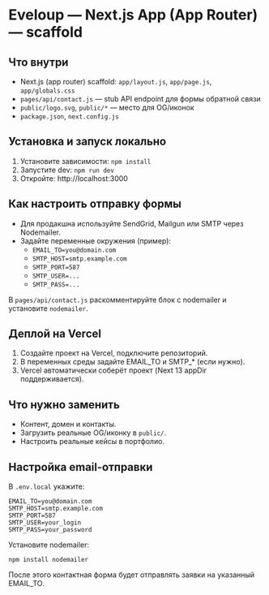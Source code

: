 # Eveloup — Next.js App (App Router) — scaffold

## Что внутри
- Next.js (app router) scaffold: `app/layout.js`, `app/page.js`, `app/globals.css`
- `pages/api/contact.js` — stub API endpoint для формы обратной связи
- `public/logo.svg`, `public/*` — место для OG/иконок
- `package.json`, `next.config.js`

## Установка и запуск локально
1. Установите зависимости: `npm install`
2. Запустите dev: `npm run dev`
3. Откройте: http://localhost:3000

## Как настроить отправку формы
- Для продакшна используйте SendGrid, Mailgun или SMTP через Nodemailer.
- Задайте переменные окружения (пример):
  - `EMAIL_TO=you@domain.com`
  - `SMTP_HOST=smtp.example.com`
  - `SMTP_PORT=587`
  - `SMTP_USER=...`
  - `SMTP_PASS=...`

В `pages/api/contact.js` раскомментируйте блок с nodemailer и установите `nodemailer`.

## Деплой на Vercel
1. Создайте проект на Vercel, подключите репозиторий.
2. В переменных среды задайте EMAIL_TO и SMTP_* (если нужно).
3. Vercel автоматически соберёт проект (Next 13 appDir поддерживается).

## Что нужно заменить
- Контент, домен и контакты.
- Загрузить реальные OG/иконку в `public/`.
- Настроить реальные кейсы в портфолио.

## Настройка email-отправки
В `.env.local` укажите:
```
EMAIL_TO=you@domain.com
SMTP_HOST=smtp.example.com
SMTP_PORT=587
SMTP_USER=your_login
SMTP_PASS=your_password
```

Установите nodemailer:
```
npm install nodemailer
```

После этого контактная форма будет отправлять заявки на указанный EMAIL_TO.
